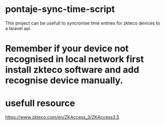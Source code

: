 # pontaje-sync-time-script
  This project can be usefull to syncronise time entries for zkteco devices to a laravel api.

# Remember if your device not recognised in local network first install zkteco software and add recognise device manually.

# usefull resource
 https://www.zkteco.com/en/ZKAccess_3/ZKAccess3.5
